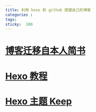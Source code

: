 ```yaml
---
title: 利用 hexo 和 github 搭建自己的博客
categories : 
tags: 
sticky:  100
---
```

# [博客迁移自本人简书](https://www.jianshu.com/u/192abcc5117c)

# [Hexo 教程](https://hexo.io/zh-cn/)

# [Hexo 主题 Keep](https://keep.xpoet.cn)